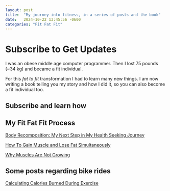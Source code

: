 ```yaml
---
layout: post
title:  "My journey into fitness, in a series of posts and the book"
date:   2024-10-22 13:45:56 -0600
categories: "Fit Fat Fit"
---
```


# Subscribe to Get Updates 
I was an obese middle age computer programmer. Then I lost 75 pounds (~34 kg) and became a fit individual.

For this *fat to fit* transformation I had to learn many new things. I am now writing a book telling you my story and how I did it, so you can also become a fit individual too.

## Subscribe and learn how

<script async data-uid="eb1d5e64ee" src="https://lupoai.ck.page/eb1d5e64ee/index.js"></script>


## My Fit Fat Fit Process

[Body Recomposition: My Next Step in My Health Seeking Journey](./posts/body-recomposition.md)

[How To Gain Muscle and Lose Fat Simultaneously](./posts/lose-fat-plus-gain-muscle-at-the-same-time.md)

[Why Muscles Are Not Growing](./posts/why-muscles-not-growing.md)

## Some posts regarding bike rides
[Calculating Calories Burned During Exercise](./geek/Bike-Ride-Caloric-Requirements.md)
 